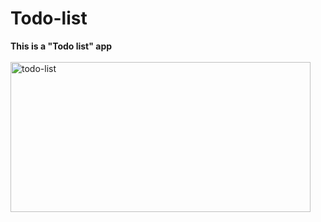 # Todo-list
<b>This is a "Todo list" app</b>
<br><br>
<img src="https://github.com/shzehra93/Todo-list/assets/126316477/24de8d9d-7d47-45f1-a1d7-32f366bd7c69" alt="todo-list" width="480" height="240">
